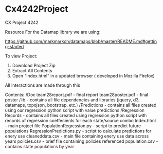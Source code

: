 # Cx4242Project
CX Project 4242

Resource For the Datamap library we are using: 

https://github.com/markmarkoh/datamaps/blob/master/README.md#getting-started

To view Project:

1. Download Project Zip
2. Extract All Contents
3. Open "Index.html" in a updated browser ( developed in Mozilla Firefox)

All interactions are made through this 

Contents:
    /Doc
        team28report.pdf - final report
        team28poster.pdf - final poster
    /lib - contains all file dependencies and libraries (jquery, d3, datamaps, topojson, bootstrap, etc.)
    /Predictions - contains all files created using our regression python script with value predictions
    /Regression Records - contains all files created using regression python script with records of regression coeffecients for each state/source combo
    Index.html - main project file 
    PopulationRegression.py - script to predict future populations 
    RegressionPredictions.py - script to calculate predictions for enery use 
    cleaneddata.csv - main file containing enery use data across years 
    policies.csv - brief file containing policies referenced 
    population.csv - contains state populations by year



